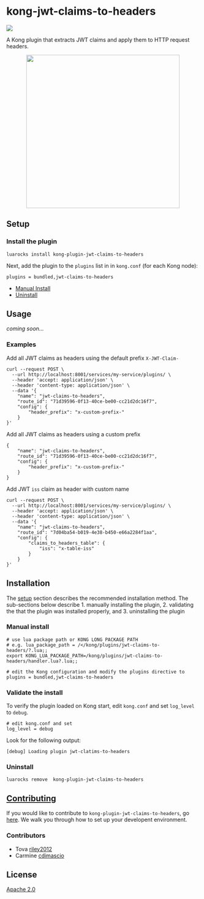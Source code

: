 # kong-jwt-claims-to-headers

![](https://travis-ci.org/cdimascio/kong-plugin-jwt-claims-to-headers.svg?branch=master)

A Kong plugin that extracts JWT claims and apply them to HTTP request headers.

<p align="center">
<img src="https://raw.githubusercontent.com/cdimascio/kong-plugin-jwt-claims-to-headers/master/assets/jwt-claims-to-headers-logo.png" width="400"/>
</p>

## Setup

### Install the plugin

```shell
luarocks install kong-plugin-jwt-claims-to-headers
```

Next, add the plugin to the `plugins` list in in `kong.conf` (for each Kong node):

```shell
plugins = bundled,jwt-claims-to-headers
```

- [Manual Install](#manual-install)
- [Uninstall](#uninstall)

## Usage

_coming soon..._

### Examples

Add all JWT claims as headers using the default prefix `X-JWT-Claim-`

```shell
curl --request POST \
  --url http://localhost:8001/services/my-service/plugins/ \
  --header 'accept: application/json' \
  --header 'content-type: application/json' \
  --data '{
	"name": "jwt-claims-to-headers",
	"route_id": "71d39596-0f13-40ce-be00-cc21d2dc16f7",
	"config": {
		"header_prefix": "x-custom-prefix-"
	}
}'
```

Add all JWT claims as headers using a custom prefix

```shell
{
	"name": "jwt-claims-to-headers",
	"route_id": "71d39596-0f13-40ce-be00-cc21d2dc16f7",
	"config": {
		"header_prefix": "x-custom-prefix-"
	}
}
```

Add JWT `iss` claim as header with custom name

```shell
curl --request POST \
  --url http://localhost:8001/services/my-service/plugins/ \
  --header 'accept: application/json' \
  --header 'content-type: application/json' \
  --data '{
	"name": "jwt-claims-to-headers",
	"route_id": "7d04ba54-b019-4e38-b450-e66a2284f1aa",
	"config": {
		"claims_to_headers_table": {
			"iss": "x-table-iss"
		}
	}
}'
```



## Installation

The [setup](#setup) section describes the recommended installation method. The sub-sections below describe 1. manually installing the plugin, 2. validating the that the plugin was installed properly, and 3. uninstalling the plugin

### Manual install

```shell
# use lua package path or KONG LONG PACKAGE PATH
# e.g. lua_package_path = /</kong/plugins/jwt-claims-to-headers/?.lua;;
export KONG_LUA_PACKAGE_PATH=/kong/plugins/jwt-claims-to-headers/handler.lua?.lua;;

# edit the Kong configuration and modify the plugins directive to
plugins = bundled,jwt-claims-to-headers
```

### Validate the install

To verify the plugin loaded on Kong start, edit `kong.conf` and set `log_level` to `debug`.

```shell
# edit kong.conf and set
log_level = debug
```

Look for the following output:

```shell
[debug] Loading plugin jwt-clatims-to-headers
```

### Uninstall

```shell
luarocks remove  kong-plugin-jwt-claims-to-headers
```

## [Contributing](CONTRIBUTING.md)

If you would like to contribute to `kong-plugin-jwt-claims-to-headers`, go [here](CONTRIBUTING.md). We walk you through how to set up your developent environment.

### Contributors

- Tova [riley2012](https://github.com/riley2012)
- Carmine [cdimascio](https://github.com/cdimascio)

## License

[Apache 2.0](LICENSE)
